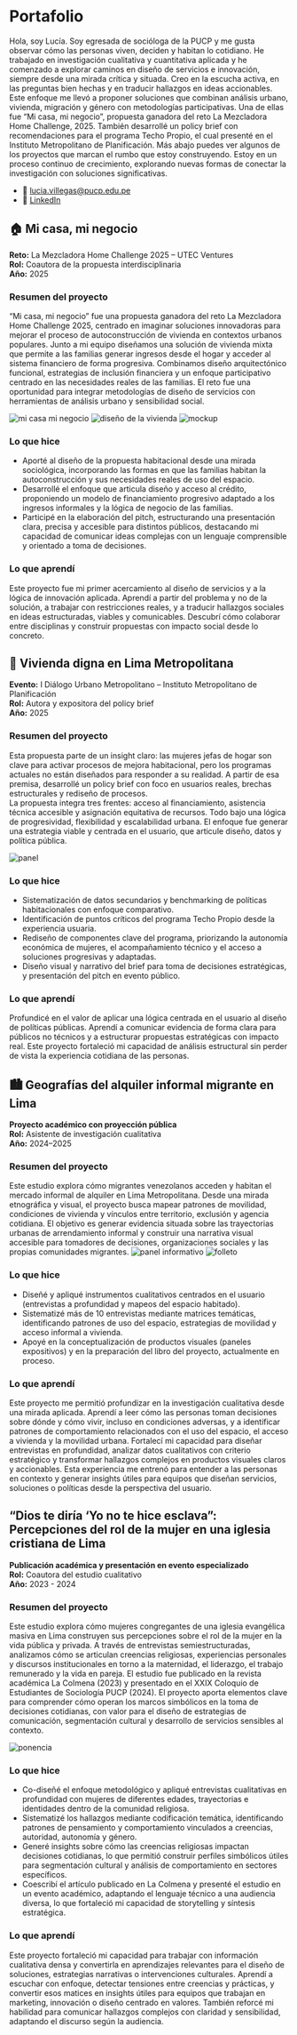 # Portafolio 
Hola, soy Lucía. Soy egresada de socióloga de la PUCP y me gusta observar cómo las personas viven, deciden y habitan lo cotidiano. He trabajado en investigación cualitativa y cuantitativa aplicada y he comenzado a explorar caminos en diseño de servicios e innovación, siempre desde una mirada crítica y situada. Creo en la escucha activa, en las preguntas bien hechas y en traducir hallazgos en ideas accionables. Este enfoque me llevó a proponer soluciones que combinan análisis urbano, vivienda, migración y género con metodologías participativas. Una de ellas fue “Mi casa, mi negocio”, propuesta ganadora del reto La Mezcladora Home Challenge, 2025. También desarrollé un policy brief con recomendaciones para el programa Techo Propio, el cual presenté en el Instituto Metropolitano de Planificación. Más abajo puedes ver algunos de los proyectos que marcan el rumbo que estoy construyendo. Estoy en un proceso continuo de crecimiento, explorando nuevas formas de conectar la investigación con soluciones significativas.
- 📩 [lucia.villegas@pucp.edu.pe](mailto:lucia.villegas@pucp.edu.pe)  
- 🔗 [LinkedIn](http://www.linkedin.com/in/luciavillegasguerrero)

## 🏠 Mi casa, mi negocio
**Reto:** La Mezcladora Home Challenge 2025 – UTEC Ventures  
**Rol:** Coautora de la propuesta interdisciplinaria  
**Año:** 2025  

### Resumen del proyecto
“Mi casa, mi negocio” fue una propuesta ganadora del reto La Mezcladora Home Challenge 2025, centrado en imaginar soluciones innovadoras para mejorar el proceso de autoconstrucción de vivienda en contextos urbanos populares. Junto a mi equipo diseñamos una solución de vivienda mixta que permite a las familias generar ingresos desde el hogar y acceder al sistema financiero de forma progresiva.
Combinamos diseño arquitectónico funcional, estrategias de inclusión financiera y un enfoque participativo centrado en las necesidades reales de las familias. El reto fue una oportunidad para integrar metodologías de diseño de servicios con herramientas de análisis urbano y sensibilidad social.

![mi casa mi negocio](Imagenes/7.png)
![diseño de la vivienda](Imagenes/8.png)
![mockup](Imagenes/10.png)

### Lo que hice
- Aporté al diseño de la propuesta habitacional desde una mirada sociológica, incorporando las formas en que las familias habitan la autoconstrucción y sus necesidades reales de uso del espacio.
- Desarrollé el enfoque que articula diseño y acceso al crédito, proponiendo un modelo de financiamiento progresivo adaptado a los ingresos informales y la lógica de negocio de las familias.
- Participé en la elaboración del pitch, estructurando una presentación clara, precisa y accesible para distintos públicos, destacando mi capacidad de comunicar ideas complejas con un lenguaje comprensible y orientado a toma de decisiones.

### Lo que aprendí
Este proyecto fue mi primer acercamiento al diseño de servicios y a la lógica de innovación aplicada. Aprendí a partir del problema y no de la solución, a trabajar con restricciones reales, y a traducir hallazgos sociales en ideas estructuradas, viables y comunicables. Descubrí cómo colaborar entre disciplinas y construir propuestas con impacto social desde lo concreto.

## 🧱 Vivienda digna en Lima Metropolitana
**Evento:** I Diálogo Urbano Metropolitano – Instituto Metropolitano de Planificación  
**Rol:** Autora y expositora del policy brief  
**Año:** 2025  

### Resumen del proyecto
Esta propuesta parte de un insight claro: las mujeres jefas de hogar son clave para activar procesos de mejora habitacional, pero los programas actuales no están diseñados para responder a su realidad. A partir de esa premisa, desarrollé un policy brief con foco en usuarios reales, brechas estructurales y rediseño de procesos.  
La propuesta integra tres frentes: acceso al financiamiento, asistencia técnica accesible y asignación equitativa de recursos. Todo bajo una lógica de progresividad, flexibilidad y escalabilidad urbana. El enfoque fue generar una estrategia viable y centrada en el usuario, que articule diseño, datos y política pública. 

![panel](Imagenes/100.jpg)

### Lo que hice
- Sistematización de datos secundarios y benchmarking de políticas habitacionales con enfoque comparativo.
- Identificación de puntos críticos del programa Techo Propio desde la experiencia usuaria.
- Rediseño de componentes clave del programa, priorizando la autonomía económica de mujeres, el acompañamiento técnico y el acceso a soluciones progresivas y adaptadas.
- Diseño visual y narrativo del brief para toma de decisiones estratégicas, y presentación del pitch en evento público.

### Lo que aprendí
Profundicé en el valor de aplicar una lógica centrada en el usuario al diseño de políticas públicas. Aprendí a comunicar evidencia de forma clara para públicos no técnicos y a estructurar propuestas estratégicas con impacto real. Este proyecto fortaleció mi capacidad de análisis estructural sin perder de vista la experiencia cotidiana de las personas.

## 🏙️ Geografías del alquiler informal migrante en Lima
**Proyecto académico con proyección pública**  
**Rol:** Asistente de investigación cualitativa  
**Año:** 2024–2025  

### Resumen del proyecto
Este estudio explora cómo migrantes venezolanos acceden y habitan el mercado informal de alquiler en Lima Metropolitana. Desde una mirada etnográfica y visual, el proyecto busca mapear patrones de movilidad, condiciones de vivienda y vínculos entre territorio, exclusión y agencia cotidiana.
El objetivo es generar evidencia situada sobre las trayectorias urbanas de arrendamiento informal y construir una narrativa visual accesible para tomadores de decisiones, organizaciones sociales y las propias comunidades migrantes.
![panel informativo](Imagenes/22.jpg)
![folleto](Imagenes/23.jpg)

### Lo que hice
- Diseñé y apliqué instrumentos cualitativos centrados en el usuario (entrevistas a profundidad y mapeos del espacio habitado).
- Sistematizé más de 10 entrevistas mediante matrices temáticas, identificando patrones de uso del espacio, estrategias de movilidad y acceso informal a vivienda.
- Apoyé en la conceptualización de productos visuales (paneles expositivos) y en la preparación del libro del proyecto, actualmente en proceso.

### Lo que aprendí
Este proyecto me permitió profundizar en la investigación cualitativa desde una mirada aplicada. Aprendí a leer cómo las personas toman decisiones sobre dónde y cómo vivir, incluso en condiciones adversas, y a identificar patrones de comportamiento relacionados con el uso del espacio, el acceso a vivienda y la movilidad urbana.
Fortalecí mi capacidad para diseñar entrevistas en profundidad, analizar datos cualitativos con criterio estratégico y transformar hallazgos complejos en productos visuales claros y accionables. Esta experiencia me entrenó para entender a las personas en contexto y generar insights útiles para equipos que diseñan servicios, soluciones o políticas desde la perspectiva del usuario.

## “Dios te diría ‘Yo no te hice esclava”: Percepciones del rol de la mujer en una iglesia cristiana de Lima
**Publicación académica y presentación en evento especializado**  
**Rol:** Coautora del estudio cualitativo  
**Año:** 2023 - 2024

### Resumen del proyecto
Este estudio explora cómo mujeres congregantes de una iglesia evangélica masiva en Lima construyen sus percepciones sobre el rol de la mujer en la vida pública y privada. A través de entrevistas semiestructuradas, analizamos cómo se articulan creencias religiosas, experiencias personales y discursos institucionales en torno a la maternidad, el liderazgo, el trabajo remunerado y la vida en pareja.
El estudio fue publicado en la revista académica La Colmena (2023) y presentado en el XXIX Coloquio de Estudiantes de Sociología PUCP (2024). El proyecto aporta elementos clave para comprender cómo operan los marcos simbólicos en la toma de decisiones cotidianas, con valor para el diseño de estrategias de comunicación, segmentación cultural y desarrollo de servicios sensibles al contexto.

![ponencia](Imagenes/200.jpg)
### Lo que hice
- Co-diseñé el enfoque metodológico y apliqué entrevistas cualitativas en profundidad con mujeres de diferentes edades, trayectorias e identidades dentro de la comunidad religiosa. 
- Sistematizé los hallazgos mediante codificación temática, identificando patrones de pensamiento y comportamiento vinculados a creencias, autoridad, autonomía y género.
- Generé insights sobre cómo las creencias religiosas impactan decisiones cotidianas, lo que permitió construir perfiles simbólicos útiles para segmentación cultural y análisis de comportamiento en sectores específicos.
- Coescribí el artículo publicado en La Colmena y presenté el estudio en un evento académico, adaptando el lenguaje técnico a una audiencia diversa, lo que fortaleció mi capacidad de storytelling y síntesis estratégica.

### Lo que aprendí
Este proyecto fortaleció mi capacidad para trabajar con información cualitativa densa y convertirla en aprendizajes relevantes para el diseño de soluciones, estrategias narrativas o intervenciones culturales. Aprendí a escuchar con enfoque, detectar tensiones entre creencias y prácticas, y convertir esos matices en insights útiles para equipos que trabajan en marketing, innovación o diseño centrado en valores. También reforcé mi habilidad para comunicar hallazgos complejos con claridad y sensibilidad, adaptando el discurso según la audiencia.

